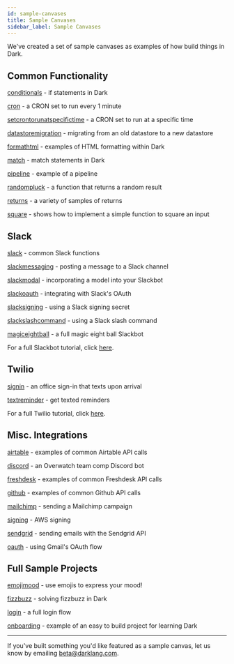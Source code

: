 ```yaml
---
id: sample-canvases
title: Sample Canvases
sidebar_label: Sample Canvases
---
```


We've created a set of sample canvases as examples of how build things in Dark.

## Common Functionality

[conditionals](https://darklang.com/a/sample-conditionals) - if statements in Dark

[cron](https://darklang.com/a/sample-cron) - a CRON set to run every 1 minute

[setcrontorunatspecifictime](https://darklang.com/a/sample-setcrontorunatspecifictime) - a CRON set to run at a specific time

[datastoremigration](https://darklang.com/a/sample-datastoremigration) - migrating from an old datastore to a new datastore

[formathtml](https://darklang.com/a/sample-formathtml) - examples of HTML formatting within Dark

[match](https://darklang.com/a/sample-match) - match statements in Dark

[pipeline](https://darklang.com/a/sample-pipeline) - example of a pipeline

[randompluck](https://darklang.com/a/sample-randompluck) - a function that returns a random result

[returns](https://darklang.com/a/sample-returns) - a variety of samples of returns

[square](https://darklang.com/a/sample-square) - shows how to implement a simple function to square an input

## Slack

[slack](https://darklang.com/a/sample-slack) - common Slack functions

[slackmessaging](https://darklang.com/a/sample-slackmessaging) - posting a message to a Slack channel

[slackmodal](https://darklang.com/a/sample-slackmodal) - incorporating a model into your Slackbot

[slackoauth](https://darklang.com/a/sample-slackoauth) - integrating with Slack's OAuth

[slacksigning](https://darklang.com/a/sample-slacksigning) - using a Slack signing secret

[slackslashcommand](https://darklang.com/a/sample-slackslashcommand) - using a Slack slash command

[magiceightball](https://darklang.com/a/sample-magiceightball) - a full magic eight ball Slackbot

For a full Slackbot tutorial, click [here](https://www.notion.so/darklang/A-Guide-to-Building-Slack-Apps-with-Dark-42532aa48fdc4967a4f13f3dd562ee08).

## Twilio

[signin](https://darklang.com/a/sample-signin) - an office sign-in that texts upon arrival

[textreminder](https://darklang.com/a/sample-textreminder) - get texted reminders

For a full Twilio tutorial, click [here](https://www.notion.so/darklang/A-Guide-For-Building-a-Twilio-App-in-Dark-ab766f97925c4cc2861a7f93c4903e1d).

## Misc. Integrations

[airtable](https://darklang.com/a/sample-airtable) - examples of common Airtable API calls

[discord](https://darklang.com/a/sample-discord) - an Overwatch team comp Discord bot

[freshdesk](https://darklang.com/a/sample-freshdesk) - examples of common Freshdesk API calls

[github](https://darklang.com/a/sample-github) - examples of common Github API calls

[mailchimp](https://darklang.com/a/sample-mailchimp) - sending a Mailchimp campaign

[signing](https://darklang.com/a/sample-aws-signing) - AWS signing

[sendgrid](https://darklang.com/a/sample-sendgrid) - sending emails with the Sendgrid API

[oauth](https://darklang.com/a/sample-oauth) - using Gmail's OAuth flow

## Full Sample Projects

[emojimood](https://darklang.com/a/sample-emojimood) - use emojis to express your mood!

[fizzbuzz](https://darklang.com/a/sample-fizzbuzz) - solving fizzbuzz in Dark

[login](https://darklang.com/a/sample-login) - a full login flow

[onboarding](https://darklang.com/a/sample-onboarding) - example of an easy to build project for learning Dark

---

If you've built something you'd like featured as a sample canvas, let us know by emailing beta@darklang.com.
